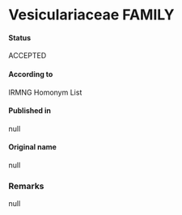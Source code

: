 # Vesiculariaceae FAMILY

#### Status
ACCEPTED

#### According to
IRMNG Homonym List

#### Published in
null

#### Original name
null

### Remarks
null